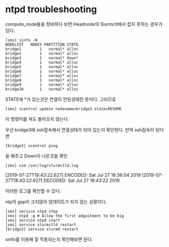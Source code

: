 ntpd troubleshooting
====================


compute_node들을 정비하다 보면 Headnode의 Slurmctl에서 잡지 못하는 경우가 있다.
```
[sms] sinfo -N
NODELIST   NODES PARTITION STATE
bridge1        1   normal* alloc
bridge2        1   normal* alloc
bridge3        1   normal* down*
bridge4        1   normal* alloc
bridge5        1   normal* alloc
bridge6        1   normal* alloc
bridge7        1   normal* alloc
bridge8        1   normal* alloc
bridge9        1   normal* alloc
bridge10       1   normal* alloc
```
STATE에 *가 있는것은 연결이 안된상태란 뜻이다.
그러므로 
```
[sms] scontrol update nodename=bridge3 state=RESUME
```
이 명령어를 쳐도 돌아오지 않는다.

우선 bridge3에 ssh접속해서 연결상태가 되어 있는지 확인한다.
만약 ssh접속이 된다면
```
[bridge3] scontrol ping
```
을 해주고 Down이 나온것을 확인

```
[sms] vim /var/log/slurmctld.log
```

[2019-07-27T18:43:22.627] ENCODED: Sat Jul 27 18:36:04 2019
[2019-07-27T18:43:22.627] DECODED: Sat Jul 27 18:43:22 2019

이러한 로그를 확인할 수 있다.

ntp의 gap이 크지않아 업데이트가 되지 않는 상황이다.
```
[sms] service ntpd stop
[sms] ntpd -g # Allow the first adgustment to be big
[sms] service ntpd start
[sms] service slurmctld restart
[bridge3] service slurmd restart
```
sinfo를 이용해 잘 작동되는지 확인해보면 된다. 
